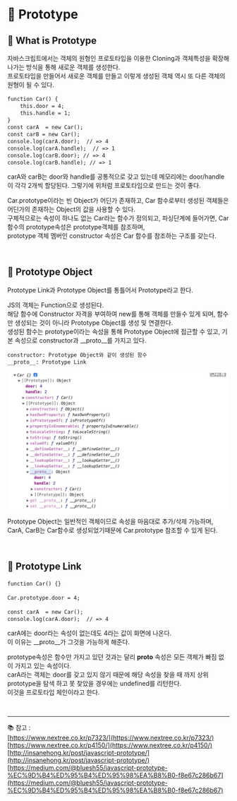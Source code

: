 # 🔑 Prototype

## 📌 What is Prototype

자바스크립트에서는 객체의 원형인 프로토타입을 이용한 Cloning과 객체특성을 확장해 나가는 방식을 통해 새로운 객체를 생성한다.<br>
프로토타입을 만들어서 새로운 객체를 만들고 이렇게 생성된 객체 역시 또 다른 객체의 원형이 될 수 있다.<br>

```
function Car() {
    this.door = 4;
    this.handle = 1;
}
const carA  = new Car();
const carB = new Car();
console.log(carA.door);  // => 4
console.log(carA.handle);  // => 1
console.log(carB.door); // => 4
console.log(carB.handle); // => 1 
```

carA와 carB는 door와 handle를 공통적으로 갖고 있는데 메모리에는 door/handle이 각각 2개씩 할당된다.
그렇기에 위처럼 프로토타입으로 만드는 것이 좋다.

Car.prototype이라는 빈 Object가 어딘가 존재하고, Car 함수로부터 생성된 객체들은 어딘가의 존재하는 Object의 값을 사용할 수 있다.<br>
구체적으로는 속성이 하나도 없는 Car라는 함수가 정의되고, 파싱단계에 들어가면, Car함수의 prototype속성은 prototype객체를 참조하며,<br>
prototype 객체 멤버인 constructor 속성은 Car 함수를 참조하는 구조를 갖는다.

<br>

## 📌 Prototype Object

Prototype Link과 Prototype Object를 통틀어서 Prototype라고 한다.<br>

JS의 객체는 Function으로 생성된다.<br>
해당 함수에 Constructor 자격을 부여하여 new를 통해 객체를 만들수 있게 되며, 함수만 생성되는 것이 아니라 Prototype Object를 생성 및 연결한다.<br>
생성된 함수는 prototype이라는 속성을 통해 Prototype Object에 접근할 수 있고, 기본 속성으로 constructor과 __proto__를 가지고 있다.<br>

```
constructor: Prototype Object와 같이 생성된 함수
__proto__: Prototype Link
```

![prototype](./image/prototype.png)

Prototype Object는 일반적인 객체이므로 속성을 마음대로 추가/삭제 가능하며,<br>
CarA, CarB는 Car함수로 생성되었기때문에 Car.prototype 참조할 수 있게 된다.

<br>

## 📌 Prototype Link

```
function Car() {}

Car.prototype.door = 4;

const carA  = new Car();
console.log(carA.door);  // => 4
```

carA에는 door라는 속성이 없는데도 4라는 값이 화면에 나온다.<br>
이 이유는 __proto__가 그것을 가능하게 해준다.

prototype속성은 함수만 가지고 있던 것과는 달리 __proto__ 속성은 모든 객체가 빠짐 없이 가지고 있는 속성이다.<br>
carA라는 객체는 door를 갖고 있지 않기 때문에 해당 속성을 찾을 때 까지 상위 prototype을 탐색 하고 못 찾았을 경우에는 undefined를 리턴한다.<br>
이것을 프로토타입 체인이라고 한다.

<br>

---

📚 참고 : <br>
[https://www.nextree.co.kr/p7323/](https://www.nextree.co.kr/p7323/)
<br>
[https://www.nextree.co.kr/p4150/](https://www.nextree.co.kr/p4150/)
<br>
[http://insanehong.kr/post/javascript-prototype/](http://insanehong.kr/post/javascript-prototype/)
<br>
[https://medium.com/@bluesh55/javascript-prototype-%EC%9D%B4%ED%95%B4%ED%95%98%EA%B8%B0-f8e67c286b67](https://medium.com/@bluesh55/javascript-prototype-%EC%9D%B4%ED%95%B4%ED%95%98%EA%B8%B0-f8e67c286b67)
<br>